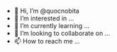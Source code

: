 - 👋 Hi, I’m @quocnobita
- 👀 I’m interested in ...
- 🌱 I’m currently learning ...
- 💞️ I’m looking to collaborate on ...
- 📫 How to reach me ...

<!---
quocnobita/quocnobita is a ✨ special ✨ repository because its `README.md` (this file) appears on your GitHub profile.
You can click the Preview link to take a look at your changes.
--->
